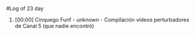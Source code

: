 #Log of 23 day

1. [00:00] Cinquego Funf - unknown - Compilación videos perturbadores de Canal 5 (que nadie encontró)
